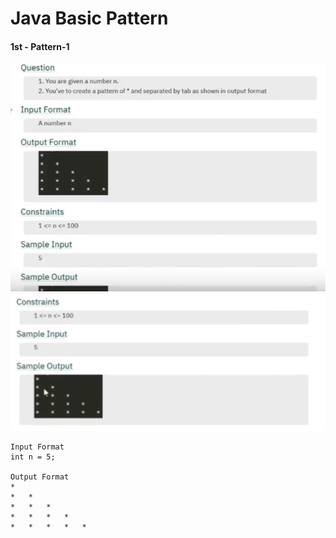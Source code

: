 # Java Basic Pattern

#### 1st - Pattern-1

![Pattern-1 Image](../assets/pattern/patternque1.png)
![Pattern-1 Image](../assets/pattern/patternque2.png)

```
Input Format
int n = 5;

Output Format
*
*   *
*   *   *
*   *   *   *
*   *   *   *   *
```



